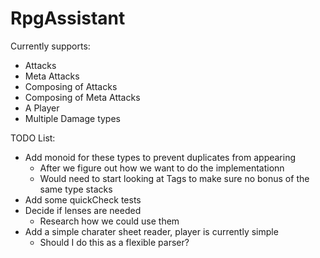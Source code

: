 # RpgAssistant

Currently supports:
- Attacks
- Meta Attacks
- Composing of Attacks
- Composing of Meta Attacks
- A Player
- Multiple Damage types



TODO List:
- Add monoid for these types to prevent duplicates from appearing
  * After we figure out how we want to do the implementationn
  * Would need to start looking at Tags to make sure no bonus of the same type stacks 
- Add some quickCheck tests
- Decide if lenses are needed
  * Research how we could use them
- Add a simple charater sheet reader, player is currently simple
  * Should I do this as a flexible parser?







